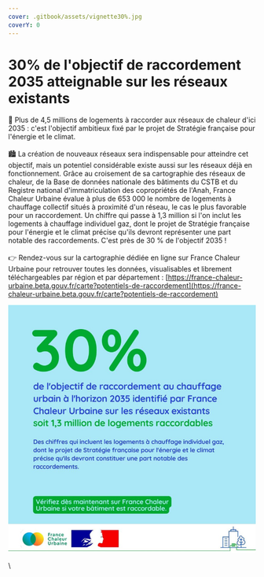 ```yaml
---
cover: .gitbook/assets/vignette30%.jpg
coverY: 0
---
```


# 30% de l'objectif de raccordement 2035 atteignable sur les réseaux existants

🎯 Plus de 4,5 millions de logements à raccorder aux réseaux de chaleur d'ici 2035 : c'est l'objectif ambitieux fixé par le projet de Stratégie française pour l'énergie et le climat.\
\
🏙 La création de nouveaux réseaux sera indispensable pour atteindre cet objectif, mais un potentiel considérable existe aussi sur les réseaux déjà en fonctionnement. Grâce au croisement de sa cartographie des réseaux de chaleur, de la Base de données nationale des bâtiments du CSTB et du Registre national d'immatriculation des copropriétés de l'Anah, France Chaleur Urbaine évalue à plus de 653 000 le nombre de logements à chauffage collectif situés à proximité d'un réseau, le cas le plus favorable pour un raccordement. Un chiffre qui passe à 1,3 million si l'on inclut les logements à chauffage individuel gaz, dont le projet de Stratégie française pour l'énergie et le climat précise qu'ils devront représenter une part notable des raccordements. C'est près de 30 % de l'objectif 2035 !\
\
👉 Rendez-vous sur la cartographie dédiée en ligne sur France Chaleur Urbaine pour retrouver toutes les données, visualisables et librement téléchargeables par région et par département : [https://france-chaleur-urbaine.beta.gouv.fr/carte?potentiels-de-raccordement](https://france-chaleur-urbaine.beta.gouv.fr/carte?potentiels-de-raccordement)

![](.gitbook/assets/30%.jpg)

\
